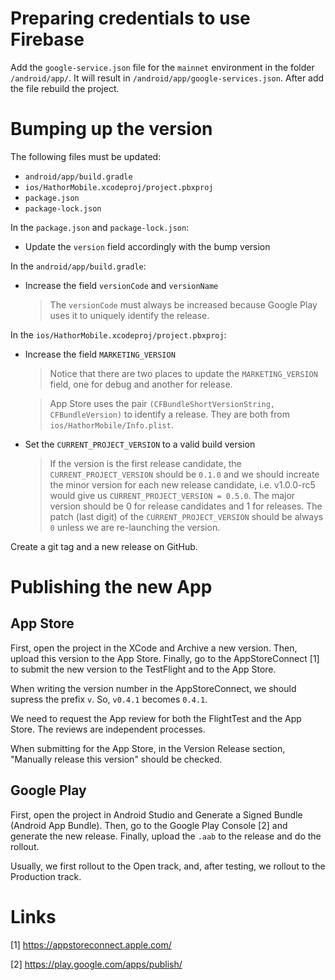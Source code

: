 # Preparing credentials to use Firebase

Add the `google-service.json` file for the `mainnet` environment in the folder `/android/app/`. It will result in `/android/app/google-services.json`. After add the file rebuild the project.


# Bumping up the version

The following files must be updated:
- `android/app/build.gradle`
- `ios/HathorMobile.xcodeproj/project.pbxproj`
- `package.json`
- `package-lock.json`

In the `package.json` and `package-lock.json`:
- Update the `version` field accordingly with the bump version

In the `android/app/build.gradle`:
- Increase the field `versionCode` and `versionName`

  > The `versionCode` must always be increased because Google Play uses it to uniquely identify the release.

In the `ios/HathorMobile.xcodeproj/project.pbxproj`:
- Increase the field `MARKETING_VERSION` 

  > Notice that there are two places to update the `MARKETING_VERSION` field, one for debug and another for release.

  > App Store uses the pair `(CFBundleShortVersionString, CFBundleVersion)` to identify a release. They are both from `ios/HathorMobile/Info.plist`.

- Set the `CURRENT_PROJECT_VERSION` to a valid build version

  > If the version is the first release candidate, the `CURRENT_PROJECT_VERSION` should be `0.1.0` and we should increate the minor version for each new release candidate, i.e. v1.0.0-rc5 would give us `CURRENT_PROJECT_VERSION = 0.5.0`.
  > The major version should be 0 for release candidates and 1 for releases.
  > The patch (last digit) of the `CURRENT_PROJECT_VERSION` should be always `0` unless we are re-launching the version.

Create a git tag and a new release on GitHub.

# Publishing the new App

## App Store

First, open the project in the XCode and Archive a new version. Then, upload this version to the App Store. Finally, go to the AppStoreConnect [1] to submit the new version to the TestFlight and to the App Store.

When writing the version number in the AppStoreConnect, we should supress the prefix `v`. So, `v0.4.1` becomes `0.4.1`.

We need to request the App review for both the FlightTest and the App Store. The reviews are independent processes.

When submitting for the App Store, in the Version Release section, "Manually release this version" should be checked.


## Google Play

First, open the project in Android Studio and Generate a Signed Bundle (Android App Bundle). Then, go to the Google Play Console [2] and generate the new release. Finally, upload the `.aab` to the release and do the rollout.

Usually, we first rollout to the Open track, and, after testing, we rollout to the Production track.


# Links

[1] https://appstoreconnect.apple.com/

[2] https://play.google.com/apps/publish/

